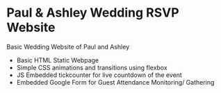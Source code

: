 # Paul & Ashley Wedding RSVP Website
Basic Wedding Website of Paul and Ashley

- Basic HTML Static Webpage
- Simple CSS animations and transitions using flexbox
- JS Embedded tickcounter for live countdown of the event
- Embedded Google Form for Guest Attendance Monitoring/ Gathering

